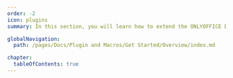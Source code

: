 ```yaml
---
order: -2
icon: plugins
summary: In this section, you will learn how to extend the ONLYOFFICE Docs functionality by creating your own plugins/macros. Here you will find the information about their structure, development lifecycle, and examples.

globalNavigation:
  path: /pages/Docs/Plugin and Macros/Get Started/Overview/index.md

chapter:
  tableOfContents: true
---
```

